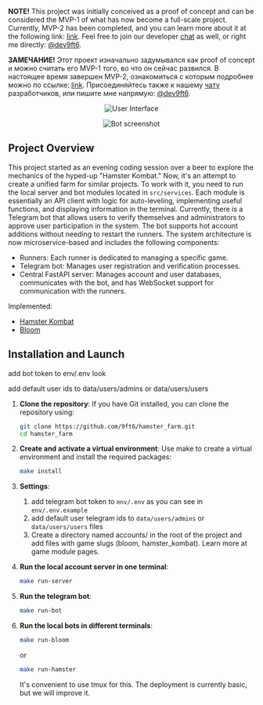 

**NOTE!** This project was initially conceived as a proof of concept and can be considered the MVP-1 of what has now become a full-scale project. Currently, MVP-2 has been completed, and you can learn more about it at the following link: [link](https://github.com/9ft6/coins-farm-mvp-2). Feel free to join our developer [chat](https://t.me/CoinsFarmDevChat) as well, or right me directly: [@dev9ft6](https://t.me/dev9ft6).

**ЗАМЕЧАНИЕ!** Этот проект изначально задумывался как proof of concept и можно считать его MVP-1 того, во что он сейчас развился. В настоящее время завершен MVP-2, ознакомиться с которым подробнее можно по ссылке: [link](https://github.com/9ft6/coins-farm-mvp-2). Присоединяйтесь также к нашему [чату](https://t.me/CoinsFarmDevChat) разработчиков, или пишите мне напрямую: [@dev9ft6](https://t.me/dev9ft6).



<p align="center">
  <img src="https://github.com/9ft6/hamster_farm/raw/media/pics/cui.png" alt="User Interface">
</p>
<p align="center">
  <img src="https://github.com/9ft6/hamster_farm/raw/media/pics/bot.png" alt="Bot screenshot">
</p>

## Project Overview

This project started as an evening coding session over a beer to explore the mechanics of the hyped-up "Hamster Kombat." Now, it's an attempt to create a unified farm for similar projects. To work with it, you need to run the local server and bot modules located in `src/services`. Each module is essentially an API client with logic for auto-leveling, implementing useful functions, and displaying information in the terminal. Currently, there is a Telegram bot that allows users to verify themselves and administrators to approve user participation in the system. The bot supports hot account additions without needing to restart the runners. The system architecture is now microservice-based and includes the following components:

- Runners: Each runner is dedicated to managing a specific game.
- Telegram bot: Manages user registration and verification processes.
- Central FastAPI server: Manages account and user databases, communicates with the bot, and has WebSocket support for communication with the runners.

Implemented:
- [Hamster Kombat](https://github.com/9ft6/hamster_farm/tree/main/src/runners/hamster_kombat/README.md)
- [Bloom](https://github.com/9ft6/hamster_farm/tree/main/src/runners/bloom/README.md)

## Installation and Launch

add bot token to env/.env 
look 

add default user ids to data/users/admins or data/users/users


1. **Clone the repository**:
   If you have Git installed, you can clone the repository using:
   ```bash
   git clone https://github.com/9ft6/hamster_farm.git
   cd hamster_farm
   ```
   
2. **Create and activate a virtual environment**:
   Use make to create a virtual environment and install the required packages:
   ```bash
   make install
   ```
   
3. **Settings**:
   1. add telegram bot token to ```env/.env``` as you can see in ```env/.env.example```
   2. add default user telegram ids to ```data/users/admins``` or ```data/users/users``` files
   3. Create a directory named accounts/ in the root of the project and add files with game slugs (bloom, hamster_kombat). Learn more at game module pages.
   

4. **Run the local account server in one terminal**:
   ```bash
   make run-server
   ```

5. **Run the telegram bot**:
   ```bash
   make run-bot
   ```

6. **Run the local bots in different terminals**:
   ```bash
   make run-bloom
   ```
   or
   ```bash
   make run-hamster
   ```
   It's convenient to use tmux for this. The deployment is currently basic, but we will improve it.
